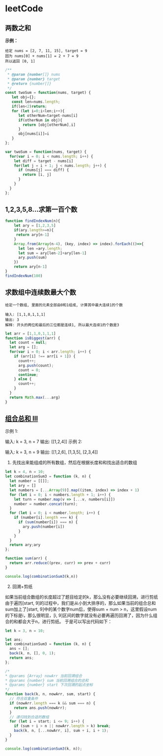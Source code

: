

# leetCode

## 两数之和

**示例：**

    给定 nums = [2, 7, 11, 15], target = 9
    因为 nums[0] + nums[1] = 2 + 7 = 9
    所以返回 [0, 1]


```javascript
/**
 * @param {number[]} nums
 * @param {number} target
 * @return {number[]}
 */
const twoSum = function(nums, target) {
   let obj={};
   const len=nums.length;
   if(len<2)return;
   for (let i=0;i<len;i++){
      let otherNum=target-nums[i]
      if(otherNum in obj){
        return [obj[otherNum],i]
      }
      obj[nums[i]]=i
   }
};

var twoSum = function(nums, target) {
  for(var i = 0; i < nums.length; i++) {
    let diff = target - nums[i]
    for(let j = i + 1; j < nums.length; j++) {
      if (nums[j] === diff) {
        return [i, j]
      }
    }
  }
};
```

## 1,2,3,5,8...求第一百个数

```javascript
function findIndexNum(n){
    let ary = [1,2,3,5]
    if(ary.length>=n){
     return ary[n-1]
    }
    Array.from(Array(n-4), (key, index) => index).forEach(()=>{
      let len =ary.length;
      let sum = ary[len-2]+ary[len-1]
      ary.push(sum)
    })
    return ary[n-1]    
}
findIndexNum(100)
```

## 求数组中连续数最大个数

    给定一个数组, 里面的元素全部由0和1组成, 计算其中最大连续1的个数
    
    输入: [1,1,0,1,1,1]
    输出: 3
    解释: 开头的两位和最后的三位都是连续1, 所以最大连续1的个数是3

```javascript
let arr = [1,1,0,1,1,1]
function isBiggest(arr) {
  let count = null;
  let arg = [];
  for(var i = 0; i < arr.length; i++) {
    if (arr[i] !== arr[i + 1]) {
      count++;
      arg.push(count);
      count = 0;
      continue;
    } else {
      count++;
    }
  }
  return Math.max(...arg)
}
```

##  [组合总和 III](https://leetcode-cn.com/problems/combination-sum-iii/)

示例 1:

输入: k = 3, n = 7
输出: [[1,2,4]]
示例 2:

输入: k = 3, n = 9
输出: [[1,2,6], [1,3,5], [2,3,4]]



1. 先找出来能组成的所有数组，然后在根据长度和和找出适合的数组

```javascript
let k = 4, n = 10;
let combinationSum3 = function (k, n) {
  let number = [[]];
  let ary = []
  let numbers = [...Array(9)].map((item, index) => index + 1)
  for (let i = 0; i < numbers.length + 1; i++) {
    let turn = number.map(v => [...v, numbers[i]])
    number = number.concat(turn);
  }
  for (let i = 0; i < number.length; i++) {
    if (number[i].length === k) {
      if (sum(number[i]) === n) {
        ary.push(number[i])
      }
    }
  }
  return ary;ary
};

function sum(arr) {
  return arr.reduce((prev, curr) => prev + curr)
}

console.log(combinationSum3(k,n)) 
```

2. 回溯+剪纸

如果当前组合数组的长度超过了题目给定的k，那么没有必要继续回溯，进行剪纸
由于遍历[start, 9]的过程中，我们是从小到大排序的，那么如果当前的组合总和sum加上了[start, 9]中的某个数字num后，使得sum + num > n，这里假设num的下标是i，那么很明显，[i, 9]区间的数字就没有必要再遍历回溯了，因为什么组合的和都会大于n，进行剪纸。
于是可以写出代码如下：

```javascript
let k = 3, n = 10;

let ans;
let combinationSum3 = function (k, n) {
  ans = [];
  back(k, n, [], 0, 1);
  return ans;
};

/*
* @params {Array} nowArr 当前回溯组合
* @params {number} sum 当前回溯组合的总和
* @params {number} start 下次回溯的起点坐标
*/
function back(k, n, nowArr, sum, start) {
  // 符合双重条件
  if (nowArr.length === k && sum === n) {
    return ans.push(nowArr);
  }
  // 递归找到合适的数组
  for (let i = start; i <= 9; i++) {
    if (sum + i > n || nowArr.length > k) break;
    back(k, n, [...nowArr, i], sum + i, i + 1);
  }
}

console.log(combinationSum3(k, n));
```

